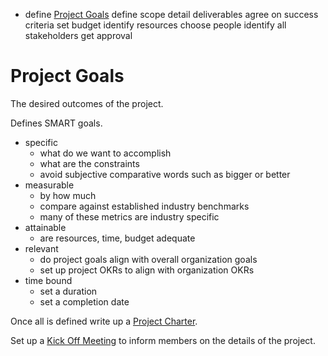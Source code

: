 
- define [Project Goals](#Project%20Goals)
define scope
detail deliverables
agree on success criteria
set budget
identify resources
choose people
identify all stakeholders
get approval

# Project Goals

The desired outcomes of the project.

Defines SMART goals.

- specific
	- what do we want to accomplish
	- what are the constraints
	- avoid subjective comparative words such as bigger or better
- measurable
	- by how much
	- compare against established industry benchmarks
	- many of these metrics are industry specific
- attainable
	- are resources, time, budget adequate
- relevant
	- do project goals align with overall organization goals
	- set up project OKRs to align with organization OKRs
- time bound
	- set a duration
	- set a completion date


Once all is defined write up a [Project Charter](Project%20Charter.md).

Set up a [Kick Off Meeting](Kick%20Off%20Meeting.md) to inform members on the details of the project.
